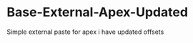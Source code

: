# Base-External-Apex-Updated
Simple external paste for apex i have updated offsets
 
   
    
    


